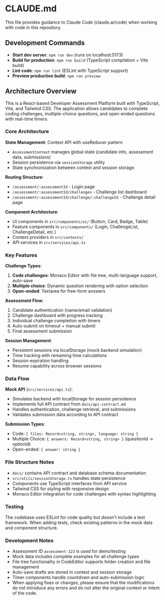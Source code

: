 # CLAUDE.md

This file provides guidance to Claude Code (claude.ai/code) when working with code in this repository.

## Development Commands

- **Start dev server**: `npm run dev` (runs on localhost:5173)
- **Build for production**: `npm run build` (TypeScript compilation + Vite build)
- **Lint code**: `npm run lint` (ESLint with TypeScript support)
- **Preview production build**: `npm run preview`

## Architecture Overview

This is a React-based Developer Assessment Platform built with TypeScript, Vite, and Tailwind CSS. The application allows candidates to complete coding challenges, multiple-choice questions, and open-ended questions with real-time timers.

### Core Architecture

**State Management**: Context API with useReducer pattern
- `AssessmentContext` manages global state (candidate info, assessment data, submissions)
- Session persistence via `sessionStorage` utility
- State synchronization between context and session storage

**Routing Structure**:
- `/assessment/:assessmentId` - Login page
- `/assessment/:assessmentId/challenges` - Challenge list dashboard  
- `/assessment/:assessmentId/challenge/:challengeId` - Challenge detail page

**Component Architecture**:
- UI components in `src/components/ui/` (Button, Card, Badge, Table)
- Feature components in `src/components/` (Login, ChallengeList, ChallengeDetail, etc.)
- Context providers in `src/contexts/`
- API services in `src/services/api.ts`

### Key Features

**Challenge Types**:
1. **Code challenges**: Monaco Editor with file tree, multi-language support, auto-save
2. **Multiple choice**: Dynamic question rendering with option selection
3. **Open-ended**: Textarea for free-form answers

**Assessment Flow**:
1. Candidate authentication (name/email validation)
2. Challenge dashboard with progress tracking
3. Individual challenge completion with timers
4. Auto-submit on timeout + manual submit
5. Final assessment submission

**Session Management**:
- Persistent sessions via localStorage (mock backend simulation)
- Time tracking with remaining time calculations  
- Session expiration handling
- Resume capability across browser sessions

### Data Flow

**Mock API** (`src/services/api.ts`):
- Simulates backend with localStorage for session persistence
- Implements full API contract from `docs/api-contract.md`
- Handles authentication, challenge retrieval, and submissions
- Validates submission data according to API contract

**Submission Types**:
- Code: `{ files: Record<string, string>, language: string }`
- Multiple Choice: `{ answers: Record<string, string> }` (questionId -> optionId)
- Open-ended: `{ answer: string }`

### File Structure Notes

- `docs/` contains API contract and database schema documentation
- `src/utils/sessionStorage.ts` handles state persistence
- Components use TypeScript interfaces from API service
- Tailwind CSS for styling with responsive design
- Monaco Editor integration for code challenges with syntax highlighting

### Testing

The codebase uses ESLint for code quality but doesn't include a test framework. When adding tests, check existing patterns in the mock data and component structure.

### Development Notes

- Assessment ID `assessment-123` is used for demo/testing
- Mock data includes complete examples for all challenge types
- File tree functionality in CodeEditor supports folder creation and file management
- Auto-save drafts are stored in context and session storage
- Timer components handle countdown and auto-submission logic
- When applying fixes or changes, please ensure that the modifications do not introduce any errors and do not alter the original context or intent of the code.